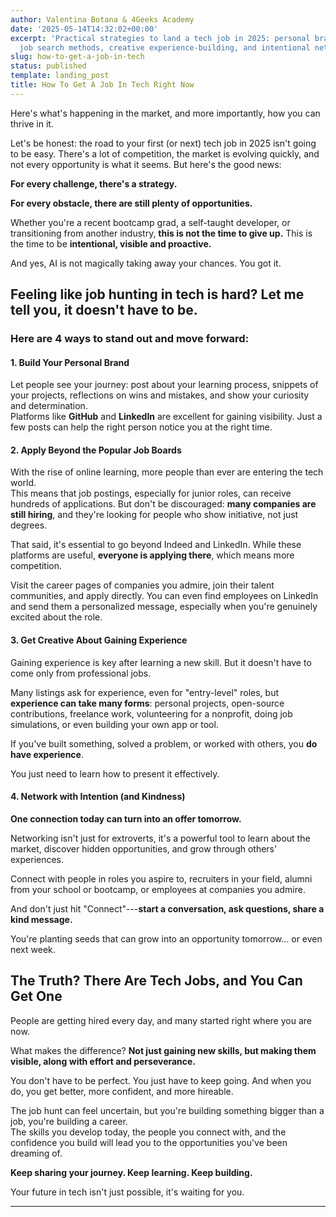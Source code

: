 ```yaml
---
author: Valentina Botana & 4Geeks Academy
date: '2025-05-14T14:32:02+00:00'
excerpt: 'Practical strategies to land a tech job in 2025: personal branding, alternative
  job search methods, creative experience-building, and intentional networking.'
slug: how-to-get-a-job-in-tech
status: published
template: landing_post
title: How To Get A Job In Tech Right Now
---
```

Here's what's happening in the market, and more importantly, how you can thrive in it.

Let's be honest: the road to your first (or next) tech job in 2025 isn't going to be easy. There's a lot of competition, the market is evolving quickly, and not every opportunity is what it seems. But here's the good news:

**For every challenge, there's a strategy.**

**For every obstacle, there are still plenty of opportunities.**

Whether you're a recent bootcamp grad, a self-taught developer, or transitioning from another industry, **this is not the time to give up.** This is the time to be **intentional, visible and proactive.**

And yes, AI is not magically taking away your chances. You got it.

## Feeling like job hunting in tech is hard? Let me tell you, it doesn't have to be.

### Here are 4 ways to stand out and move forward:

#### 1. Build Your Personal Brand

Let people see your journey: post about your learning process, snippets of your projects, reflections on wins and mistakes, and show your curiosity and determination.  
Platforms like **GitHub** and **LinkedIn** are excellent for gaining visibility. Just a few posts can help the right person notice you at the right time.

#### 2. Apply Beyond the Popular Job Boards

With the rise of online learning, more people than ever are entering the tech world.  
This means that job postings, especially for junior roles, can receive hundreds of applications. But don't be discouraged: **many companies are still hiring**, and they're looking for people who show initiative, not just degrees.

That said, it's essential to go beyond Indeed and LinkedIn. While these platforms are useful, **everyone is applying there**, which means more competition.

Visit the career pages of companies you admire, join their talent communities, and apply directly. You can even find employees on LinkedIn and send them a personalized message, especially when you're genuinely excited about the role.

#### 3. Get Creative About Gaining Experience

Gaining experience is key after learning a new skill. But it doesn't have to come only from professional jobs.

Many listings ask for experience, even for "entry-level" roles, but **experience can take many forms**: personal projects, open-source contributions, freelance work, volunteering for a nonprofit, doing job simulations, or even building your own app or tool.

If you've built something, solved a problem, or worked with others, you **do have experience**.

You just need to learn how to present it effectively.

#### 4. Network with Intention (and Kindness)

**One connection today can turn into an offer tomorrow.**

Networking isn't just for extroverts, it's a powerful tool to learn about the market, discover hidden opportunities, and grow through others' experiences.

Connect with people in roles you aspire to, recruiters in your field, alumni from your school or bootcamp, or employees at companies you admire.

And don't just hit "Connect"---**start a conversation, ask questions, share a kind message.**

You're planting seeds that can grow into an opportunity tomorrow... or even next week.

## The Truth? There Are Tech Jobs, and You Can Get One

People are getting hired every day, and many started right where you are now.

What makes the difference? **Not just gaining new skills, but making them visible, along with effort and perseverance.**

You don't have to be perfect. You just have to keep going. And when you do, you get better, more confident, and more hireable.

The job hunt can feel uncertain, but you're building something bigger than a job, you're building a career.  
The skills you develop today, the people you connect with, and the confidence you build will lead you to the opportunities you've been dreaming of.

**Keep sharing your journey. Keep learning. Keep building.**

Your future in tech isn't just possible, it's waiting for you.

---